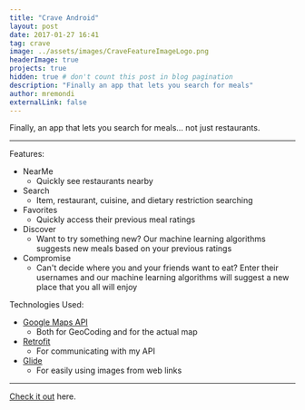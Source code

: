 ```yaml
---
title: "Crave Android"
layout: post
date: 2017-01-27 16:41
tag: crave
image: ../assets/images/CraveFeatureImageLogo.png
headerImage: true
projects: true
hidden: true # don't count this post in blog pagination
description: "Finally an app that lets you search for meals"
author: mremondi
externalLink: false
---
```


Finally, an app that lets you search for meals... not just restaurants.

---

Features:

- NearMe
  - Quickly see restaurants nearby
- Search
  - Item, restaurant, cuisine, and dietary restriction searching
- Favorites
  - Quickly access their previous meal ratings
- Discover
  - Want to try something new? Our machine learning algorithms suggests new meals based on your previous ratings
- Compromise
  - Can't decide where you and your friends want to eat? Enter their usernames and our machine learning algorithms will suggest a new place that you all will enjoy

Technologies Used:
- [Google Maps API](https://developers.google.com/maps/documentation/android-api/)
  - Both for GeoCoding and for the actual map
- [Retrofit](https://square.github.io/retrofit/)
  - For communicating with my API
- [Glide](https://github.com/bumptech/glide)
  - For easily using images from web links

---

[Check it out](https://play.google.com/store/apps/details?id=com.cravings) here.

